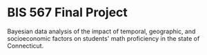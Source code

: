 # BIS 567 Final Project

Bayesian data analysis of the impact of temporal, geographic, and socioeconomic factors on students' math proficiency in the state of Connecticut.